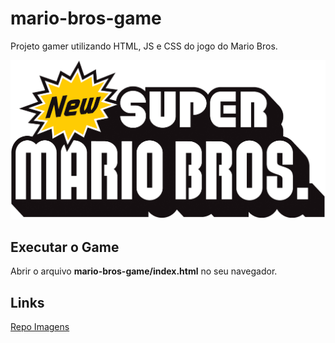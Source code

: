 # mario-bros-game
Projeto gamer utilizando HTML, JS e CSS do jogo do Mario Bros.

![mario-bros.png](mario-bros.png)


## **Executar o Game**

Abrir o arquivo **mario-bros-game/index.html** no seu navegador.

## **Links**
[Repo Imagens](https://drive.google.com/drive/folders/1CYQ2CtPyiXcONexGfpQ1RnaPa30c7PNy)